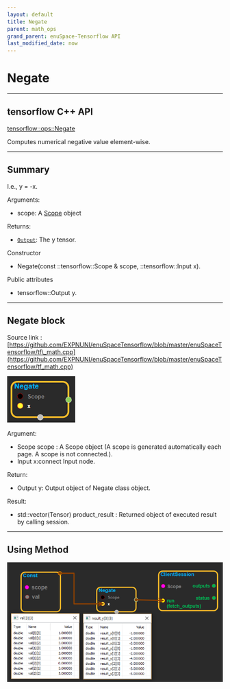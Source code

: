 ```yaml
--- 
layout: default 
title: Negate 
parent: math_ops 
grand_parent: enuSpace-Tensorflow API 
last_modified_date: now 
--- 
```


# Negate

---

## tensorflow C++ API

[tensorflow::ops::Negate](https://www.tensorflow.org/api_docs/cc/class/tensorflow/ops/negate)

Computes numerical negative value element-wise.

---

## Summary

I.e., y = -x.

Arguments:

* scope: A [Scope](https://www.tensorflow.org/api_docs/cc/class/tensorflow/scope.html#classtensorflow_1_1_scope) object

Returns:

* [`Output`](https://www.tensorflow.org/api_docs/cc/class/tensorflow/output.html#classtensorflow_1_1_output): The y tensor.

Constructor

* Negate\(const ::tensorflow::Scope & scope,  ::tensorflow::Input x\).

Public attributes

* tensorflow::Output y.

---

## Negate block

Source link : [https://github.com/EXPNUNI/enuSpaceTensorflow/blob/master/enuSpaceTensorflow/tf\_math.cpp](https://github.com/EXPNUNI/enuSpaceTensorflow/blob/master/enuSpaceTensorflow/tf_math.cpp)

![](./assets/math_Negate_Symbol.png)

Argument:

* Scope scope : A Scope object \(A scope is generated automatically each page. A scope is not connected.\).
* Input x:connect  Input node.

Return:

* Output y: Output object of Negate class object.

Result:

* std::vector\(Tensor\) product\_result : Returned object of executed result by calling session.

---

## Using Method

![](./assets/math_Negate_Method.png)

